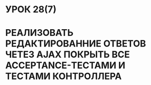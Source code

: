 # УРОК 28(7)
#  РЕАЛИЗОВАТЬ РЕДАКТИРОВАННИЕ ОТВЕТОВ ЧЕТЕЗ AJAX ПОКРЫТЬ ВСЕ ACCEPTANCE-ТЕСТАМИ И ТЕСТАМИ КОНТРОЛЛЕРА
